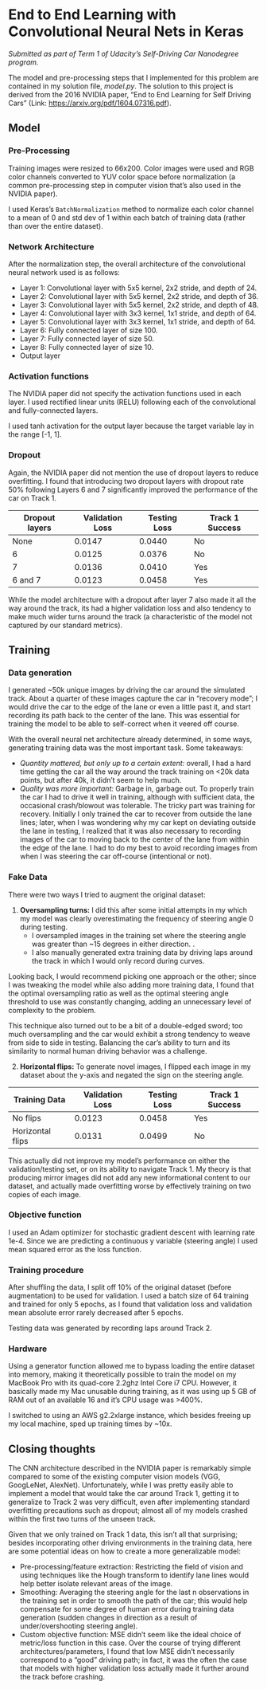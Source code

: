 # End to End Learning with Convolutional Neural Nets in Keras

*Submitted as part of Term 1 of Udacity’s Self-Driving Car Nanodegree program.*

The model and pre-processing steps that I implemented for this problem are contained in my solution file, _model.py_. The solution to this project is derived from the 2016 NVIDIA paper, “End to End Learning for Self Driving Cars” (Link: https://arxiv.org/pdf/1604.07316.pdf). 

## Model

### Pre-Processing

Training images were resized to 66x200. Color images were used and RGB color channels converted to YUV color space before normalization (a common pre-processing step in computer vision that’s also used in the NVIDIA paper). 

I used Keras’s `BatchNormalization` method to normalize each color channel to a mean of 0 and std dev of 1 within each batch of training data (rather than over the entire dataset).  

### Network Architecture

After the normalization step, the overall architecture of the convolutional neural network used is as follows:

* Layer 1: Convolutional layer with 5x5 kernel, 2x2 stride, and depth of 24. 
* Layer 2: Convolutional layer with 5x5 kernel, 2x2 stride, and depth of 36.
* Layer 3: Convolutional layer with 5x5 kernel, 2x2 stride, and depth of 48. 
* Layer 4: Convolutional layer with 3x3 kernel, 1x1 stride, and depth of 64.
* Layer 5: Convolutional layer with 3x3 kernel, 1x1 stride, and depth of 64. 
* Layer 6: Fully connected layer of size 100.
* Layer 7: Fully connected layer of size 50.
* Layer 8: Fully connected layer of size 10.
* Output layer

### Activation functions

The NVIDIA paper did not specify the activation functions used in each layer. I used rectified linear units (RELU) following each of the convolutional and fully-connected layers.

I used tanh activation for the output layer because the target variable lay in the range [-1, 1].

### Dropout

Again, the NVIDIA paper did not mention the use of dropout layers to reduce overfitting. I found that introducing two dropout layers with dropout rate 50% following Layers 6 and 7 significantly improved the performance of the car on Track 1. 

| Dropout layers    | Validation Loss    | Testing Loss | Track 1 Success | 
| ------------------| -------------------| -------------| ----------------|
| None	 	    | 0.0147   		 | 0.0440    	| No 		  |
| 6	 	    | 0.0125   		 | 0.0376    	| No 		  |
| 7	 	    | 0.0136   		 | 0.0410    	| Yes 		  |
| 6 and 7	    | 0.0123   		 | 0.0458    	| Yes 		  |


While the model architecture with a dropout after layer 7 also made it all the way around the track, its had a higher validation loss and also tendency to make much wider turns around the track (a characteristic of the model not captured by our standard metrics). 

## Training

### Data generation

I generated ~50k unique images by driving the car around the simulated track. About a quarter of these images capture the car in “recovery mode”; I would drive the car to the edge of the lane or even a little past it, and start recording its path back to the center of the lane. This was essential for training the model to be able to self-correct when it veered off course. 

With the overall neural net architecture already determined, in some ways, generating training data was the most important task. Some takeaways:
 
* _Quantity mattered, but only up to a certain extent:_ overall, I had a hard time getting the car all the way around the track training on <20k data points, but after 40k, it didn’t seem to help much. 
* _Quality was more important:_ Garbage in, garbage out. To properly train the car I had to drive it well in training, although with sufficient data, the occasional crash/blowout was tolerable. The tricky part was training for recovery. Initially I only trained the car to recover from outside the lane lines; later, when I was wondering why my car kept on deviating outside the lane in testing, I realized that it was also necessary to recording images of the car to moving back to the center of the lane from within the edge of the lane. I had to do my best to avoid recording images from when I was steering the car off-course (intentional or not). 

### Fake Data

There were two ways I tried to augment the original dataset: 

1. **Oversampling turns:** I did this after some initial attempts in my which my model was clearly overestimating the frequency of steering angle 0 during testing.
	* I oversampled images in the training set where the steering angle was greater than ~15 degrees in either direction. . 
	* I also manually generated extra training data by driving laps around the track in which I would only record during curves. 

Looking back, I would recommend picking one approach or the other; since I was tweaking the model while also adding more training data, I found that the optimal oversampling ratio as well as the optimal steering angle threshold to use was constantly changing, adding an unnecessary level of complexity to the problem. 

This technique also turned out to be a bit of a double-edged sword; too much oversampling and the car would exhibit a strong tendency to weave from side to side in testing. Balancing the car’s ability to turn and its similarity to normal human driving behavior was a challenge. 

2. **Horizontal flips:** To generate novel images, I flipped each image in my dataset about the y-axis and negated the sign on the steering angle. 

| Training Data     | Validation Loss    | Testing Loss | Track 1 Success | 
| ------------------| -------------------| -------------| ----------------|
| No flips 	    | 0.0123   		 | 0.0458    	| Yes 		  |
| Horizontal flips  | 0.0131 		 | 0.0499    	| No 		  |

This actually did not improve my model’s performance on either the validation/testing set, or on its ability to navigate Track 1. My theory is that producing mirror images did not add any new informational content to our dataset, and actually made overfitting worse by effectively training on two copies of each image. 

### Objective function

I used an Adam optimizer for stochastic gradient descent with learning rate 1e-4. Since we are predicting a continuous y variable (steering angle) I used mean squared error as the loss function. 

### Training procedure

After shuffling the data, I split off 10% of the original dataset (before augmentation) to be used for validation. I used a batch size of 64 training and trained for only 5 epochs, as I found that validation loss and validation mean absolute error rarely decreased after 5 epochs. 

Testing data was generated by recording laps around Track 2. 

### Hardware

Using a generator function allowed me to bypass loading the entire dataset into memory, making it theoretically possible to train the model on my MacBook Pro with its quad-core 2.2ghz Intel Core i7 CPU. However, it basically made my Mac unusable during training, as it was using up 5 GB of RAM out of an available 16 and it’s CPU usage was >400%. 

I switched to using an AWS g2.2xlarge instance, which besides freeing up my local machine, sped up training times by ~10x.  

## Closing thoughts

The CNN architecture described in the NVIDIA paper is remarkably simple compared to some of the existing computer vision models (VGG, GoogLeNet, AlexNet). Unfortunately, while I was pretty easily able to implement a model that would take the car around Track 1, getting it to generalize to Track 2 was very difficult, even after implementing standard overfitting precautions such as dropout; almost all of my models crashed within the first two turns of the unseen track. 

Given that we only trained on Track 1 data, this isn’t all that surprising; besides incorporating other driving environments in the training data, here are some potential ideas on how to create a more generalizable model:

* Pre-processing/feature extraction: Restricting the field of vision and using techniques like the Hough transform to identify lane lines would help better isolate relevant areas of the image. 
* Smoothing: Averaging the steering angle for the last n observations in the training set in order to smooth the path of the car; this would help compensate for some degree of human error during training data generation (sudden changes in direction as a result of under/overshooting steering angle). 
* Custom objective function: MSE didn’t seem like the ideal choice of metric/loss function in this case. Over the course of trying different architectures/parameters, I found that low MSE didn’t necessarily correspond to a “good” driving path; in fact, it was the often the case that models with higher validation loss actually made it further around the track before crashing. 


